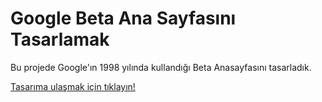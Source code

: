# Google Beta Ana Sayfasını Tasarlamak

Bu projede Google'ın 1998 yılında kullandığı Beta Anasayfasını tasarladık.

<a href="https://ugursabirer.github.io/google-beta-clone/" target="_blank"> Tasarıma ulaşmak için tıklayın!</a>
